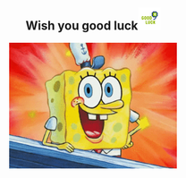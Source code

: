 <!--
### Hi there 👋

**scofield7419/scofield7419** is a ✨ _special_ ✨ repository because its `README.md` (this file) appears on your GitHub profile.

Here are some ideas to get you started:

- 🔭 I’m currently working on ...
- 🌱 I’m currently learning ...
- 👯 I’m looking to collaborate on ...
- 🤔 I’m looking for help with ...
- 💬 Ask me about ...
- 📫 How to reach me: ...
- 😄 Pronouns: ...
- ⚡ Fun fact: ...
<center></center>
-->



<h2 align="center"><b>Wish you good luck</b><img src="good-luck.gif" width="40px"></h2>

<!--
![Kevin's github stats](https://github-readme-stats.vercel.app/api?username=lonelygo&show_icons=true&title_color=fff&icon_color=79ff97&text_color=9f9f9f&bg_color=151515)
-->

<!--
![scofield7419](https://media.giphy.com/media/iIqmM5tTjmpOB9mpbn/giphy.gif?center)
#pic_center
-->


<div style="align: center" align=center>
<img align="middle" alt="GIF" src="s1.gif" width="300px"/>
</div>
